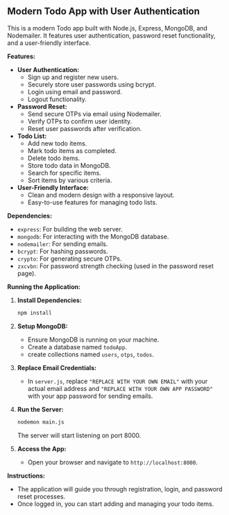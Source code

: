 ﻿## Modern Todo App with User Authentication

This is a modern Todo app built with Node.js, Express, MongoDB, and Nodemailer. It features user authentication, password reset functionality, and a user-friendly interface.

**Features:**

- **User Authentication:**
    - Sign up and register new users.
    - Securely store user passwords using bcrypt.
    - Login using email and password.
    - Logout functionality.
- **Password Reset:**
    - Send secure OTPs via email using Nodemailer.
    - Verify OTPs to confirm user identity.
    - Reset user passwords after verification.
- **Todo List:**
    - Add new todo items.
    - Mark todo items as completed.
    - Delete todo items.
    - Store todo data in MongoDB.
    - Search for specific items.
    - Sort items by various criteria.
- **User-Friendly Interface:**
    - Clean and modern design with a responsive layout.
    - Easy-to-use features for managing todo lists.

**Dependencies:**

- `express`: For building the web server.
- `mongodb`: For interacting with the MongoDB database.
- `nodemailer`: For sending emails.
- `bcrypt`: For hashing passwords.
- `crypto`: For generating secure OTPs.
- `zxcvbn`: For password strength checking (used in the password reset page).

**Running the Application:**

1. **Install Dependencies:**
   ```bash
   npm install
   ```

2. **Setup MongoDB:**
   - Ensure MongoDB is running on your machine.
   - Create a database named `todoApp`.
   - create collections named `users`, `otps`, `todos`.

3. **Replace Email Credentials:**
   - In `server.js`, replace `"REPLACE WITH YOUR OWN EMAIL"` with your actual email address and `"REPLACE WITH YOUR OWN APP PASSWORD"` with your app password for sending emails.

4. **Run the Server:**
   ```bash
   nodemon main.js
   ```

   The server will start listening on port 8000.

5. **Access the App:**
   - Open your browser and navigate to `http://localhost:8000`.

**Instructions:**

- The application will guide you through registration, login, and password reset processes.
- Once logged in, you can start adding and managing your todo items.
